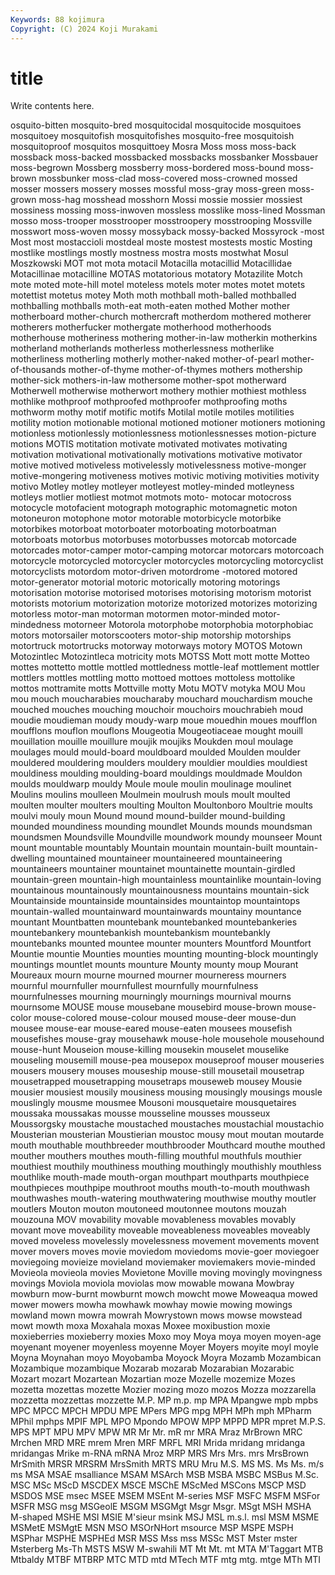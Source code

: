```yaml
---
Keywords: 88 kojimura
Copyright: (C) 2024 Koji Murakami
---
```


# title

Write contents here.



osquito-bitten mosquito-bred
mosquitocidal mosquitocide mosquitoes mosquitoey mosquitofish mosquitofishes mosquito-free mosquitoish mosquitoproof mosquitos
mosquittoey Mosra Moss moss moss-back mossback moss-backed mossbacked mossbacks mossbanker
Mossbauer moss-begrown Mossberg mossberry moss-bordered moss-bound moss-brown mossbunker moss-clad moss-covered
moss-crowned mossed mosser mossers mossery mosses mossful moss-gray moss-green moss-grown
moss-hag mosshead mosshorn Mossi mossie mossier mossiest mossiness mossing moss-inwoven
mossless mosslike moss-lined Mossman mosso moss-trooper mosstrooper mosstroopery mosstrooping Mossville
mosswort moss-woven mossy mossyback mossy-backed Mossyrock -most Most most mostaccioli
mostdeal moste mostest mostests mostic Mosting mostlike mostlings mostly mostness
mostra mosts mostwhat Mosul Moszkowski MOT mot mota motacil Motacilla
motacillid Motacillidae Motacillinae motacilline MOTAS motatorious motatory Motazilite Motch mote
moted mote-hill motel moteless motels moter motes motet motets motettist
motetus motey Moth moth mothball moth-balled mothballed mothballing mothballs moth-eat
moth-eaten mothed Mother mother motherboard mother-church mothercraft motherdom mothered motherer
motherers motherfucker mothergate motherhood motherhoods motherhouse motheriness mothering mother-in-law motherkin
motherkins motherland motherlands motherless motherlessness motherlike motherliness motherling motherly mother-naked
mother-of-pearl mother-of-thousands mother-of-thyme mother-of-thymes mothers mothership mother-sick mothers-in-law mothersome mother-spot
motherward Motherwell motherwise motherwort mothery mothier mothiest mothless mothlike mothproof
mothproofed mothproofer mothproofing moths mothworm mothy motif motific motifs Motilal
motile motiles motilities motility motion motionable motional motioned motioner motioners
motioning motionless motionlessly motionlessness motionlessnesses motion-picture motions MOTIS motitation motivate
motivated motivates motivating motivation motivational motivationally motivations motivative motivator motive
motived motiveless motivelessly motivelessness motive-monger motive-mongering motiveness motives motivic motiving
motivities motivity motivo Motley motley motleyer motleyest motley-minded motleyness motleys
motlier motliest motmot motmots moto- motocar motocross motocycle motofacient motograph
motographic motomagnetic moton motoneuron motophone motor motorable motorbicycle motorbike motorbikes
motorboat motorboater motorboating motorboatman motorboats motorbus motorbuses motorbusses motorcab motorcade
motorcades motor-camper motor-camping motorcar motorcars motorcoach motorcycle motorcycled motorcycler motorcycles
motorcycling motorcyclist motorcyclists motordom motor-driven motordrome -motored motored motor-generator motorial
motoric motorically motoring motorings motorisation motorise motorised motorises motorising motorism
motorist motorists motorium motorization motorize motorized motorizes motorizing motorless motor-man
motorman motormen motor-minded motor-mindedness motorneer Motorola motorphobe motorphobia motorphobiac motors
motorsailer motorscooters motor-ship motorship motorships motortruck motortrucks motorway motorways motory
MOTOS Motown Motozintlec Motozintleca motricity mots MOTSS Mott mott motte
Motteo mottes mottetto mottle mottled mottledness mottle-leaf mottlement mottler mottlers
mottles mottling motto mottoed mottoes mottoless mottolike mottos mottramite motts
Mottville motty Motu MOTV motyka MOU Mou mou mouch moucharabies
moucharaby mouchard mouchardism mouche mouched mouches mouching mouchoir mouchoirs mouchrabieh
moud moudie moudieman moudy moudy-warp moue mouedhin moues moufflon moufflons
mouflon mouflons Mougeotia Mougeotiaceae mought mouill mouillation mouille mouillure moujik
moujiks Moukden moul moulage moulages mould mould-board mouldboard moulded Moulden
moulder mouldered mouldering moulders mouldery mouldier mouldies mouldiest mouldiness moulding
moulding-board mouldings mouldmade Mouldon moulds mouldwarp mouldy Moule moule moulin
moulinage moulinet Moulins moulins moulleen Moulmein moulrush mouls moult moulted
moulten moulter moulters moulting Moulton Moultonboro Moultrie moults moulvi mouly
moun Mound mound mound-builder mound-building mounded moundiness mounding moundlet Mounds
mounds moundsman moundsmen Moundsville Moundville moundwork moundy mounseer Mount mount
mountable mountably Mountain mountain mountain-built mountain-dwelling mountained mountaineer mountaineered mountaineering
mountaineers mountainer mountainet mountainette mountain-girdled mountain-green mountain-high mountainless mountainlike mountain-loving
mountainous mountainously mountainousness mountains mountain-sick Mountainside mountainside mountainsides mountaintop mountaintops
mountain-walled mountainward mountainwards mountainy mountance mountant Mountbatten mountebank mountebanked mountebankeries
mountebankery mountebankish mountebankism mountebankly mountebanks mounted mountee mounter mounters Mountford
Mountfort Mountie mountie Mounties mounties mounting mounting-block mountingly mountings mountlet
mounts mounture Mounty mounty moup Mourant Moureaux mourn mourne mourned
mourner mourneress mourners mournful mournfuller mournfullest mournfully mournfulness mournfulnesses mourning
mourningly mournings mournival mourns mournsome MOUSE mouse mousebane mousebird mouse-brown
mouse-color mouse-colored mouse-colour moused mouse-deer mouse-dun mousee mouse-ear mouse-eared mouse-eaten
mousees mousefish mousefishes mouse-gray mousehawk mouse-hole mousehole mousehound mouse-hunt Mouseion
mouse-killing mousekin mouselet mouselike mouseling mousemill mouse-pea mousepox mouseproof mouser
mouseries mousers mousery mouses mouseship mouse-still mousetail mousetrap mousetrapped mousetrapping
mousetraps mouseweb mousey Mousie mousier mousiest mousily mousiness mousing mousingly
mousings mousle mouslingly mousme mousmee Mousoni mousquetaire mousquetaires moussaka moussakas
mousse mousseline mousses mousseux Moussorgsky moustache moustached moustaches moustachial moustachio
Mousterian mousterian Moustierian moustoc mousy mout moutan moutarde mouth mouthable
mouthbreeder mouthbrooder Mouthcard mouthe mouthed mouther mouthers mouthes mouth-filling mouthful
mouthfuls mouthier mouthiest mouthily mouthiness mouthing mouthingly mouthishly mouthless mouthlike
mouth-made mouth-organ mouthpart mouthparts mouthpiece mouthpieces mouthpipe mouthroot mouths mouth-to-mouth
mouthwash mouthwashes mouth-watering mouthwatering mouthwise mouthy moutler moutlers Mouton mouton
moutoneed moutonnee moutons mouzah mouzouna MOV movability movable movableness movables
movably movant move moveability moveable moveableness moveables moveably moved moveless
movelessly movelessness movement movements movent mover movers moves movie moviedom
moviedoms movie-goer moviegoer moviegoing movieize movieland moviemaker moviemakers movie-minded Movieola
movieola movies Movietone Moville moving movingly movingness movings Moviola moviola
moviolas mow mowable mowana Mowbray mowburn mow-burnt mowburnt mowch mowcht
mowe Moweaqua mowed mower mowers mowha mowhawk mowhay mowie mowing
mowings mowland mown mowra mowrah Mowrystown mows mowse mowstead mowt
mowth moxa Moxahala moxas Moxee moxibustion moxie moxieberries moxieberry moxies
Moxo moy Moya moya moyen moyen-age moyenant moyener moyenless moyenne
Moyer Moyers moyite moyl moyle Moyna Moynahan moyo Moyobamba Moyock
Moyra Mozamb Mozambican Mozambique mozambique Mozarab mozarab Mozarabian Mozarabic Mozart
mozart Mozartean Mozartian moze Mozelle mozemize Mozes mozetta mozettas mozette
Mozier mozing mozo mozos Mozza mozzarella mozzetta mozzettas mozzette M.P.
MP m.p. mp MPA Mpangwe mpb mpbs MPC MPCC MPCH
MPDU MPE MPers MPG mpg MPH MPh mph MPharm MPhil
mphps MPIF MPL MPO Mpondo MPOW MPP MPPD MPR mpret
M.P.S. MPS MPT MPU MPV MPW MR Mr Mr. mR
mr MRA Mraz MrBrown MRC Mrchen MRD MRE mrem Mren
MRF MRFL MRI Mrida mridang mridanga mridangas Mrike m-RNA mRNA
Mroz MRP MRS Mrs Mrs. mrs MrsBrown MrSmith MRSR MRSRM
MrsSmith MRTS MRU Mru M.S. MS MS. Ms Ms. m/s
ms MSA MSAE msalliance MSAM MSArch MSB MSBA MSBC MSBus
M.Sc. MSC MSc MScD MSCDEX MSCE MSChE MScMed MSCons MSCP
MSD MSDOS MSE msec MSEE MSEM MSEnt M-series MSF MSFC
MSFM MSFor MSFR MSG msg MSGeolE MSGM MSGMgt Msgr Msgr.
MSgt MSH MSHA M-shaped MSHE MSI MSIE M'sieur msink MSJ
MSL m.s.l. msl MSM MSME MSMetE MSMgtE MSN MSO MSOrNHort
msource MSP MSPE MSPH MSPhar MSPHE MSPHEd MSR MSS Mss
mss MSSc MST Mster mster Msterberg Ms-Th MSTS MSW M-swahili
MT Mt Mt. mt MTA M'Taggart MTB Mtbaldy MTBF MTBRP
MTC MTD mtd MTech MTF mtg mtg. mtge MTh MTI
